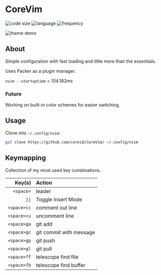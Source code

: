 # CoreVim

![code size](https://img.shields.io/github/repo-size/corei8/CoreVim?style=flat-square)
![language](https://img.shields.io/github/languages/top/corei8/CoreVim?style=flat-square)
![frequency](https://img.shields.io/github/commit-activity/m/corei8/CoreVim?style=flat-square)

![theme demo](https://photos.app.goo.gl/gDkKCzsDvwv86ziV7)

## About

Simple configuration with fast loading and little more than the essentials.

Uses Packer as a plugin manager.

```nvim --startuptime``` = 104.182ms

### Future

Working on built-in color schemes for easier switching.

<!--<img width="1782" alt="image" src="https://user-images.githubusercontent.com/38426287/172928942-7c56a360-1a37-49cc-b9e5-cfb72f49b583.png">-->

<!--<img width="1782" alt="image" src="https://user-images.githubusercontent.com/38426287/172929267-3deb57e4-bb4e-417c-a310-6d69b014c004.png">-->

## Usage

Clone into `~/.config/nvim`:

```bash
git clone https://github.com/corei8/CoreVim/ ~/.config/nvim
```

## Keymapping

Collection of my most used key combinations.

| Key(s)          | Action                  |
|---:             |:---                     |
| ```<space>```   | leader                  |
| ```jj```        | Toggle Insert Mode      |
| ```<space>cc``` | comment out line        |
| ```<space>cu``` | uncomment line          |
| ```<space>ga``` | git add                 |
| ```<space>gc``` | git commit with message |
| ```<space>gp``` | git push                |
| ```<space>gl``` | git pull                |
| ```<space>ff``` | telescope find file     |
| ```<space>fb``` | telescope find buffer   |

